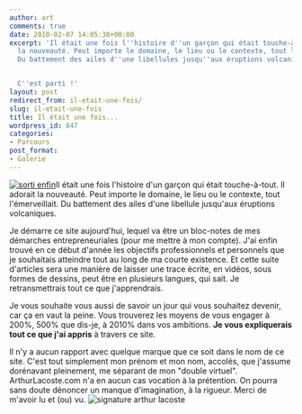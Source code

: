 ```yaml
---
author: art
comments: true
date: 2010-02-07 14:05:38+00:00
excerpt: 'Il était une fois l''histoire d''un garçon qui était touche-à-tout. Il adorait
  la nouveauté. Peut importe le domaine, le lieu ou le contexte, tout l''émerveillait.
  Du battement des ailes d''une libellules jusqu''aux éruptions volcaniques.


  C''est parti !'
layout: post
redirect_from: il-etait-une-fois/
slug: il-etait-une-fois
title: Il était une fois...
wordpress_id: 847
categories:
- Parcours
post_format:
- Galerie
---
```


<a href="https://static.irz.fr/2010/02/sortie-bientot.jpg"><img alt="sorti enfin" data-src="https://static.irz.fr/2010/02/sortie-bientot.jpg" src="https://static.irz.fr/thumb.php?size=<100&crop=0&src=https://static.irz.fr/2010/02/sortie-bientot.jpg" /></a>Il était une fois l'histoire d'un garçon qui était touche-à-tout. Il adorait la nouveauté. Peut importe le domaine, le lieu ou le contexte, tout l'émerveillait. Du battement des ailes d'une libellule jusqu'aux éruptions volcaniques.

Je démarre ce site aujourd'hui, lequel va être un bloc-notes de mes démarches entrepreneuriales (pour me mettre à mon compte). J'ai enfin trouvé en ce début d'année les objectifs professionnels et personnels que je souhaitais atteindre tout au long de ma courte existence. Et cette suite d'articles sera une manière de laisser une trace écrite, en vidéos, sous formes de dessins, peut être en plusieurs langues, qui sait. Je retransmettrais tout ce que j'apprendrais.

Je vous souhaite vous aussi de savoir un jour qui vous souhaitez devenir, car ça en vaut la peine. Vous trouverez les moyens de vous engager à 200%, 500% que dis-je, à 2010% dans vos ambitions. **Je vous expliquerais tout ce que j'ai appris** à travers ce site.

Il n'y a aucun rapport avec quelque marque que ce soit dans le nom de ce site. C'est tout simplement mon prénom et mon nom, accolés, que j'assume dorénavant pleinement, me séparant de mon "double virtuel". ArthurLacoste.com n'a en aucun cas vocation à la prétention. On pourra sans doute dénoncer un manque d'imagination, à la rigueur.
Merci de m'avoir lu et (ou) vu.
<img alt="signature arthur lacoste" data-src="http://irz.fr/wp-content/images/signature.jpg" src="https://static.irz.fr/thumb.php?size=<100&crop=0&src=http://irz.fr/wp-content/images/signature.jpg" />
